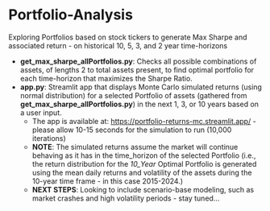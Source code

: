 # Portfolio-Analysis


Exploring Portfolios based on stock tickers to generate Max Sharpe and associated return - on historical 10, 5, 3, and 2 year time-horizons
  - **get_max_sharpe_allPortfolios.py**: Checks all possible combinations of assets, of lengths 2 to total assets present, to find optimal portfolio for each time-horizon that maximizes the Sharpe Ratio.
  - **app.py**: Streamlit app that displays Monte Carlo simulated returns (using normal distribution) for a selected Portfolio of assets (gathered from **get_max_sharpe_allPortfolios.py**) in the next 1, 3, or 10 years based on a user input.
    - The app is available at: https://portfolio-returns-mc.streamlit.app/ - please allow 10-15 seconds for the simulation to run (10,000 iterations)
    - **NOTE**: The simulated returns assume the market will continue behaving as it has in the time_horizon of the selected Portfolio (i.e., the return distribution for the *10_Year* Optimal Portfolio is generated using the mean daily returns and volatility of the assets during the 10-year time frame - in this case 2015-2024.)
    - **NEXT STEPS**: Looking to include scenario-base modeling, such as market crashes and high volatility periods - stay tuned...
      
      


